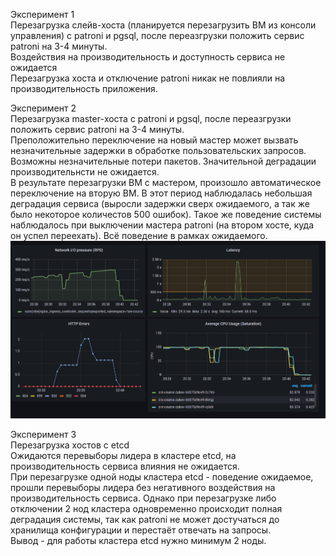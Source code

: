 Эксперимент 1 <br />
Перезагрузка слейв-хоста (планируется перезагрузить ВМ из консоли управления) с patroni и pgsql, после переазгрузки положить сервис patroni на 3-4 минуты. <br />
Воздействия на производительность и доступность сервиса не ожидается <br />
Перезагрузка хоста и отключение patroni никак не повлияли на производительность приложения. <br />

Эксперимент 2 <br />
Перезагрузка master-хоста с patroni и pgsql, после переазгрузки положить сервис patroni на 3-4 минуты.<br />
Преположительно переключение на новый мастер может вызвать незначительные задержки в обработке пользовательских запросов. Возможны незначительные потери пакетов. Значительной деградации производительнсти не ожидается.<br />
В результате перезагрузки ВМ с мастером, произошло автоматическое переключение на вторую ВМ. В этот период наблюдалась небольшая деградация сервиса (выросли задержки сверх ожидаемого, а так же было некоторое количестов 500 ошибок). Такое же поведение системы наблюдалось при выключении мастера patroni (на втором хосте, куда он успел переехать). Всё поведение в рамках ожидаемого.<br />
<img src="/k6_img/Patroni_restarts.png">

Эксперимент 3<br />
Перезагрузка хостов с etcd<br />
Ожидаются перевыборы лидера в кластере etcd, на производительность сервиса влияния не ожидается.<br />
При перезагрузке одной ноды кластера etcd - поведение ожидаемое, прошли перевыборы лидера без негативного воздействия на производительность сервиса. Однако при перезагрузке либо отключении 2 нод кластера одновременно происходит полная деградация системы, так как patroni не может достучаться до хранилища конфигурации и перестаёт отвечать на запросы.<br />
Вывод - для работы кластера etcd нужно минимум 2 ноды.<br />
